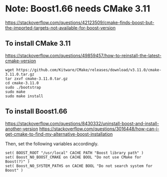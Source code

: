 # Note: Boost1.66 needs CMake 3.11
https://stackoverflow.com/questions/42123509/cmake-finds-boost-but-the-imported-targets-not-available-for-boost-version

## To install CMake 3.11
https://stackoverflow.com/questions/49859457/how-to-reinstall-the-latest-cmake-version

```
wget https://github.com/Kitware/CMake/releases/download/v3.11.0/cmake-3.11.0.tar.gz
tar zxvf cmake-3.11.0.tar.gz
cd cmake-3.11.0
sudo ./bootstrap
sudo make
sudo make install
```

## To install Boost1.66
https://stackoverflow.com/questions/8430332/uninstall-boost-and-install-another-version
https://stackoverflow.com/questions/3016448/how-can-i-get-cmake-to-find-my-alternative-boost-installation

Then, set the following variables accordingly.
```
set( BOOST_ROOT "/usr/local" CACHE PATH "Boost library path" )
set( Boost_NO_BOOST_CMAKE on CACHE BOOL "Do not use CMake for Boost(?)" )
set( Boost_NO_SYSTEM_PATHS on CACHE BOOL "Do not search system for Boost" )
```